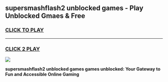 
## supersmashflash2 unblocked games - Play Unblocked Gmaes & Free
<h3>
<a href="https://premium.freeplayer.one?title=supersmashflash2_unblocked_games&ref=20F">CLICK TO PLAY</a></h3>
<hr>

<h3>
<a href="https://premium.freeplayer.one?title=supersmashflash2_unblocked_games&ref=20F">CLICK 2 PLAY</a>
  
</h3>

<a href="https://premium.freeplayer.one?title=supersmashflash2_unblocked_games&ref=20F/"><img src="https://clearcache.store/games.png"></a>


**supersmashflash2 unblocked games games unblocked: Your Gateway to Fun and Accessible Online Gaming**
